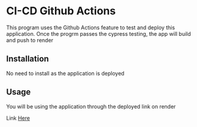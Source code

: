 # CI-CD Github Actions
This program uses the Github Actions feature to test and deploy this application. Once the progrm passes the cypress testing, the app will build and push to render

## Installation
No need to install as the application is deployed

## Usage
You will be using the application through the deployed link on render

Link [Here](https://ci-cd-github-actions-lfcs.onrender.com)
